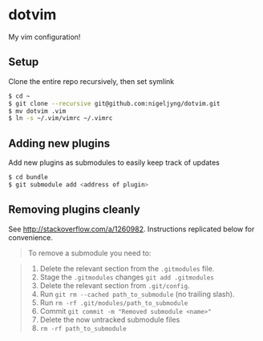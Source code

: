 # dotvim
My vim configuration!

## Setup

Clone the entire repo recursively, then set symlink
```bash
$ cd ~
$ git clone --recursive git@github.com:nigeljyng/dotvim.git
$ mv dotvim .vim
$ ln -s ~/.vim/vimrc ~/.vimrc
```

## Adding new plugins
Add new plugins as submodules to easily keep track of updates
```bash
$ cd bundle
$ git submodule add <address of plugin>
```

## Removing plugins cleanly
See http://stackoverflow.com/a/1260982. Instructions replicated below for convenience.

> To remove a submodule you need to:

> 1. Delete the relevant section from the ```.gitmodules``` file.
> 2. Stage the ```.gitmodules``` changes ```git add .gitmodules```
> 3. Delete the relevant section from ```.git/config```.
> 4. Run ```git rm --cached path_to_submodule``` (no trailing slash).
> 5. Run ```rm -rf .git/modules/path_to_submodule```
> 6. Commit ```git commit -m "Removed submodule <name>"```
> 7. Delete the now untracked submodule files
> 8. ```rm -rf path_to_submodule```
